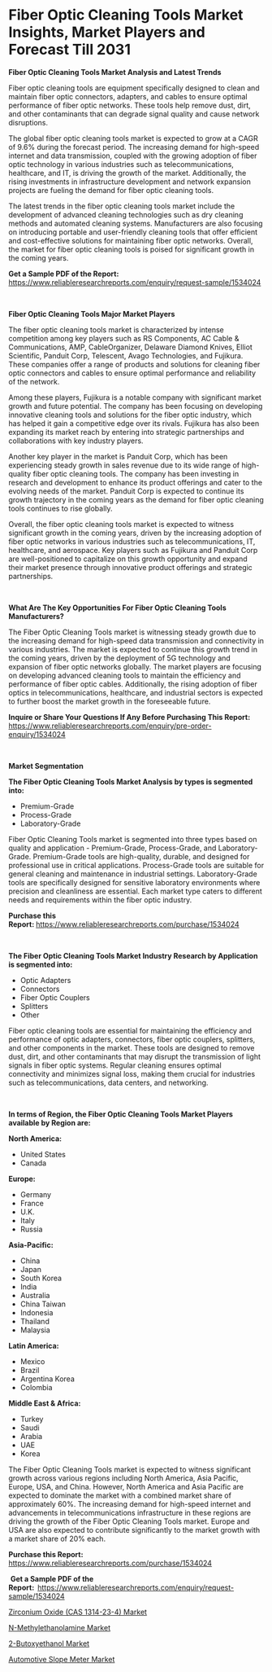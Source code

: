 <p><h1>Fiber Optic Cleaning Tools Market Insights, Market Players and Forecast Till 2031</h1></p><p><strong>Fiber Optic Cleaning Tools Market Analysis and Latest Trends</strong></p>
<p><p>Fiber optic cleaning tools are equipment specifically designed to clean and maintain fiber optic connectors, adapters, and cables to ensure optimal performance of fiber optic networks. These tools help remove dust, dirt, and other contaminants that can degrade signal quality and cause network disruptions.</p><p>The global fiber optic cleaning tools market is expected to grow at a CAGR of 9.6% during the forecast period. The increasing demand for high-speed internet and data transmission, coupled with the growing adoption of fiber optic technology in various industries such as telecommunications, healthcare, and IT, is driving the growth of the market. Additionally, the rising investments in infrastructure development and network expansion projects are fueling the demand for fiber optic cleaning tools.</p><p>The latest trends in the fiber optic cleaning tools market include the development of advanced cleaning technologies such as dry cleaning methods and automated cleaning systems. Manufacturers are also focusing on introducing portable and user-friendly cleaning tools that offer efficient and cost-effective solutions for maintaining fiber optic networks. Overall, the market for fiber optic cleaning tools is poised for significant growth in the coming years.</p></p>
<p><strong>Get a Sample PDF of the Report:&nbsp;</strong> <a href="https://www.reliableresearchreports.com/enquiry/request-sample/1534024">https://www.reliableresearchreports.com/enquiry/request-sample/1534024</a></p>
<p>&nbsp;</p>
<p><strong>Fiber Optic Cleaning Tools Major Market Players</strong></p>
<p><p>The fiber optic cleaning tools market is characterized by intense competition among key players such as RS Components, AC Cable & Communications, AMP, CableOrganizer, Delaware Diamond Knives, Elliot Scientific, Panduit Corp, Telescent, Avago Technologies, and Fujikura. These companies offer a range of products and solutions for cleaning fiber optic connectors and cables to ensure optimal performance and reliability of the network.</p><p>Among these players, Fujikura is a notable company with significant market growth and future potential. The company has been focusing on developing innovative cleaning tools and solutions for the fiber optic industry, which has helped it gain a competitive edge over its rivals. Fujikura has also been expanding its market reach by entering into strategic partnerships and collaborations with key industry players.</p><p>Another key player in the market is Panduit Corp, which has been experiencing steady growth in sales revenue due to its wide range of high-quality fiber optic cleaning tools. The company has been investing in research and development to enhance its product offerings and cater to the evolving needs of the market. Panduit Corp is expected to continue its growth trajectory in the coming years as the demand for fiber optic cleaning tools continues to rise globally.</p><p>Overall, the fiber optic cleaning tools market is expected to witness significant growth in the coming years, driven by the increasing adoption of fiber optic networks in various industries such as telecommunications, IT, healthcare, and aerospace. Key players such as Fujikura and Panduit Corp are well-positioned to capitalize on this growth opportunity and expand their market presence through innovative product offerings and strategic partnerships.</p></p>
<p>&nbsp;</p>
<p><strong>What Are The Key Opportunities For Fiber Optic Cleaning Tools Manufacturers?</strong></p>
<p><p>The Fiber Optic Cleaning Tools market is witnessing steady growth due to the increasing demand for high-speed data transmission and connectivity in various industries. The market is expected to continue this growth trend in the coming years, driven by the deployment of 5G technology and expansion of fiber optic networks globally. The market players are focusing on developing advanced cleaning tools to maintain the efficiency and performance of fiber optic cables. Additionally, the rising adoption of fiber optics in telecommunications, healthcare, and industrial sectors is expected to further boost the market growth in the foreseeable future.</p></p>
<p><strong>Inquire or Share Your Questions If Any Before Purchasing This Report:</strong> <a href="https://www.reliableresearchreports.com/enquiry/pre-order-enquiry/1534024">https://www.reliableresearchreports.com/enquiry/pre-order-enquiry/1534024</a></p>
<p>&nbsp;</p>
<p><strong>Market Segmentation</strong></p>
<p><strong>The Fiber Optic Cleaning Tools Market Analysis by types is segmented into:</strong></p>
<p><ul><li>Premium-Grade</li><li>Process-Grade</li><li>Laboratory-Grade</li></ul></p>
<p><p>Fiber Optic Cleaning Tools market is segmented into three types based on quality and application - Premium-Grade, Process-Grade, and Laboratory-Grade. Premium-Grade tools are high-quality, durable, and designed for professional use in critical applications. Process-Grade tools are suitable for general cleaning and maintenance in industrial settings. Laboratory-Grade tools are specifically designed for sensitive laboratory environments where precision and cleanliness are essential. Each market type caters to different needs and requirements within the fiber optic industry.</p></p>
<p><strong>Purchase this Report:&nbsp;</strong><a href="https://www.reliableresearchreports.com/purchase/1534024">https://www.reliableresearchreports.com/purchase/1534024</a></p>
<p>&nbsp;</p>
<p><strong>The Fiber Optic Cleaning Tools Market Industry Research by Application is segmented into:</strong></p>
<p><ul><li>Optic Adapters</li><li>Connectors</li><li>Fiber Optic Couplers</li><li>Splitters</li><li>Other</li></ul></p>
<p><p>Fiber optic cleaning tools are essential for maintaining the efficiency and performance of optic adapters, connectors, fiber optic couplers, splitters, and other components in the market. These tools are designed to remove dust, dirt, and other contaminants that may disrupt the transmission of light signals in fiber optic systems. Regular cleaning ensures optimal connectivity and minimizes signal loss, making them crucial for industries such as telecommunications, data centers, and networking.</p></p>
<p>&nbsp;</p>
<p><strong>In terms of Region, the Fiber Optic Cleaning Tools Market Players available by Region are:</strong></p>
<p>
    <p> <strong> North America: </strong>
        <ul>
            <li>United States</li>
            <li>Canada</li>
        </ul>
        </p> 
    <p> <strong> Europe: </strong>
        <ul>
            <li>Germany</li>
            <li>France</li>
            <li>U.K.</li>
            <li>Italy</li>
            <li>Russia</li>
        </ul>
        </p> 
    <p> <strong> Asia-Pacific: </strong>
        <ul>
            <li>China</li>
            <li>Japan</li>
            <li>South Korea</li>
            <li>India</li>
            <li>Australia</li>
            <li>China Taiwan</li>
            <li>Indonesia</li>
            <li>Thailand</li>
            <li>Malaysia</li>
        </ul>
        </p> 
    <p> <strong> Latin America: </strong>
        <ul>
            <li>Mexico</li>
            <li>Brazil</li>
            <li>Argentina Korea</li>
            <li>Colombia</li>
        </ul>
        </p> 
    <p> <strong> Middle East & Africa: </strong>
        <ul>
            <li>Turkey</li>
            <li>Saudi</li>
            <li>Arabia</li>
            <li>UAE</li>
            <li>Korea</li>
        </ul>
    </p>
    </p>
<p><p>The Fiber Optic Cleaning Tools market is expected to witness significant growth across various regions including North America, Asia Pacific, Europe, USA, and China. However, North America and Asia Pacific are expected to dominate the market with a combined market share of approximately 60%. The increasing demand for high-speed internet and advancements in telecommunications infrastructure in these regions are driving the growth of the Fiber Optic Cleaning Tools market. Europe and USA are also expected to contribute significantly to the market growth with a market share of 20% each.</p></p>
<p><strong>Purchase this Report: </strong><a href="https://www.reliableresearchreports.com/purchase/1534024">https://www.reliableresearchreports.com/purchase/1534024</a></p>
<p>&nbsp;<strong>Get a Sample PDF of the Report:&nbsp;&nbsp;</strong><a href="https://www.reliableresearchreports.com/enquiry/request-sample/1534024">https://www.reliableresearchreports.com/enquiry/request-sample/1534024</a></p>
<p><strong></strong></p>
<p><p><a href="https://view.publitas.com/reportprime-1/zirconium-oxide-cas-1314-23-4-market-analysis-and-market-size-global-industry-overview-market-segmentation-and-forecast-2023-to-2030/">Zirconium Oxide (CAS 1314-23-4) Market</a></p><p><a href="https://view.publitas.com/reportprime-1/global-n-methylethanolamine-market-size-and-market-trends-insights-and-projections-from-2023-to-2030/">N-Methylethanolamine Market</a></p><p><a href="https://view.publitas.com/reportprime-1/2-butoxyethanol-market-size-share-trends-analysis-report-by-material-by-type-by-end-user-by-region-and-segment-forecasts-2023-2030/">2-Butoxyethanol Market</a></p><p><a href="https://iodized-pantydraco-05c.notion.site/Automotive-Slope-Meter-Market-Share-Market-New-Trends-Analysis-Report-By-Type-By-Application-By--5136d196f09049719de8e2481c8cd722">Automotive Slope Meter Market</a></p></p>